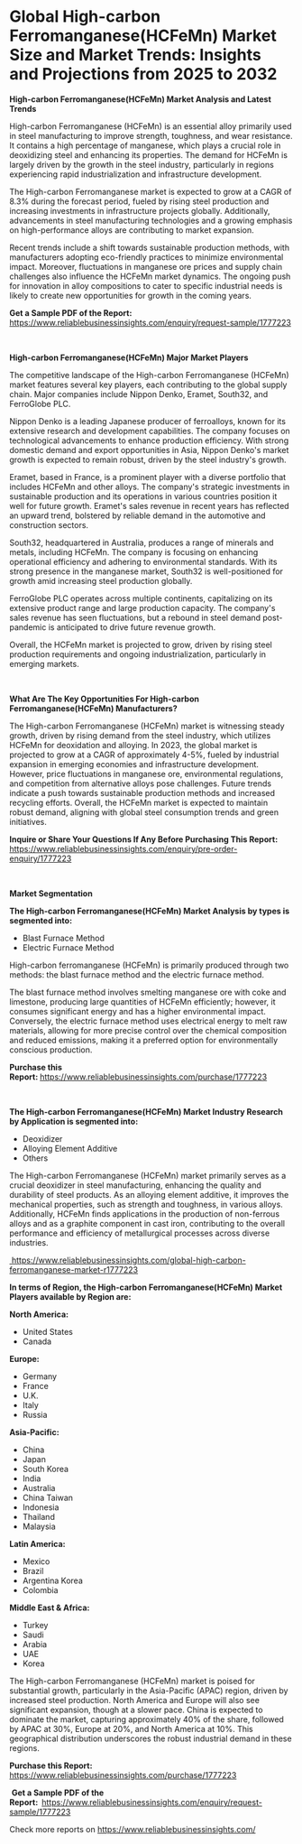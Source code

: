 <p><h1>Global High-carbon Ferromanganese(HCFeMn) Market Size and Market Trends: Insights and Projections from 2025 to 2032</h1></p><p><strong>High-carbon Ferromanganese(HCFeMn) Market Analysis and Latest Trends</strong></p>
<p><p>High-carbon Ferromanganese (HCFeMn) is an essential alloy primarily used in steel manufacturing to improve strength, toughness, and wear resistance. It contains a high percentage of manganese, which plays a crucial role in deoxidizing steel and enhancing its properties. The demand for HCFeMn is largely driven by the growth in the steel industry, particularly in regions experiencing rapid industrialization and infrastructure development.</p><p>The High-carbon Ferromanganese market is expected to grow at a CAGR of 8.3% during the forecast period, fueled by rising steel production and increasing investments in infrastructure projects globally. Additionally, advancements in steel manufacturing technologies and a growing emphasis on high-performance alloys are contributing to market expansion. </p><p>Recent trends include a shift towards sustainable production methods, with manufacturers adopting eco-friendly practices to minimize environmental impact. Moreover, fluctuations in manganese ore prices and supply chain challenges also influence the HCFeMn market dynamics. The ongoing push for innovation in alloy compositions to cater to specific industrial needs is likely to create new opportunities for growth in the coming years.</p></p>
<p><strong>Get a Sample PDF of the Report:&nbsp;</strong> <a href="https://www.reliablebusinessinsights.com/enquiry/request-sample/1777223?utm_campaign=1674&utm_medium=2&utm_source=Github&utm_content=ia&utm_term=02022025&utm_id=high-carbon-ferromanganesehcfemn">https://www.reliablebusinessinsights.com/enquiry/request-sample/1777223</a></p>
<p>&nbsp;</p>
<p><strong>High-carbon Ferromanganese(HCFeMn) Major Market Players</strong></p>
<p><p>The competitive landscape of the High-carbon Ferromanganese (HCFeMn) market features several key players, each contributing to the global supply chain. Major companies include Nippon Denko, Eramet, South32, and FerroGlobe PLC.</p><p>Nippon Denko is a leading Japanese producer of ferroalloys, known for its extensive research and development capabilities. The company focuses on technological advancements to enhance production efficiency. With strong domestic demand and export opportunities in Asia, Nippon Denko's market growth is expected to remain robust, driven by the steel industry's growth.</p><p>Eramet, based in France, is a prominent player with a diverse portfolio that includes HCFeMn and other alloys. The company's strategic investments in sustainable production and its operations in various countries position it well for future growth. Eramet's sales revenue in recent years has reflected an upward trend, bolstered by reliable demand in the automotive and construction sectors.</p><p>South32, headquartered in Australia, produces a range of minerals and metals, including HCFeMn. The company is focusing on enhancing operational efficiency and adhering to environmental standards. With its strong presence in the manganese market, South32 is well-positioned for growth amid increasing steel production globally.</p><p>FerroGlobe PLC operates across multiple continents, capitalizing on its extensive product range and large production capacity. The company's sales revenue has seen fluctuations, but a rebound in steel demand post-pandemic is anticipated to drive future revenue growth.</p><p>Overall, the HCFeMn market is projected to grow, driven by rising steel production requirements and ongoing industrialization, particularly in emerging markets.</p></p>
<p>&nbsp;</p>
<p><strong>What Are The Key Opportunities For High-carbon Ferromanganese(HCFeMn) Manufacturers?</strong></p>
<p><p>The High-carbon Ferromanganese (HCFeMn) market is witnessing steady growth, driven by rising demand from the steel industry, which utilizes HCFeMn for deoxidation and alloying. In 2023, the global market is projected to grow at a CAGR of approximately 4-5%, fueled by industrial expansion in emerging economies and infrastructure development. However, price fluctuations in manganese ore, environmental regulations, and competition from alternative alloys pose challenges. Future trends indicate a push towards sustainable production methods and increased recycling efforts. Overall, the HCFeMn market is expected to maintain robust demand, aligning with global steel consumption trends and green initiatives.</p></p>
<p><strong>Inquire or Share Your Questions If Any Before Purchasing This Report:</strong> <a href="https://www.reliablebusinessinsights.com/enquiry/pre-order-enquiry/1777223?utm_campaign=1674&utm_medium=2&utm_source=Github&utm_content=ia&utm_term=02022025&utm_id=high-carbon-ferromanganesehcfemn">https://www.reliablebusinessinsights.com/enquiry/pre-order-enquiry/1777223</a></p>
<p>&nbsp;</p>
<p><strong>Market Segmentation</strong></p>
<p><strong>The High-carbon Ferromanganese(HCFeMn) Market Analysis by types is segmented into:</strong></p>
<p><ul><li>Blast Furnace Method</li><li>Electric Furnace Method</li></ul></p>
<p><p>High-carbon ferromanganese (HCFeMn) is primarily produced through two methods: the blast furnace method and the electric furnace method. </p><p>The blast furnace method involves smelting manganese ore with coke and limestone, producing large quantities of HCFeMn efficiently; however, it consumes significant energy and has a higher environmental impact. Conversely, the electric furnace method uses electrical energy to melt raw materials, allowing for more precise control over the chemical composition and reduced emissions, making it a preferred option for environmentally conscious production.</p></p>
<p><strong>Purchase this Report:&nbsp;</strong><a href="https://www.reliablebusinessinsights.com/purchase/1777223?utm_campaign=1674&utm_medium=2&utm_source=Github&utm_content=ia&utm_term=02022025&utm_id=high-carbon-ferromanganesehcfemn">https://www.reliablebusinessinsights.com/purchase/1777223</a></p>
<p>&nbsp;</p>
<p><strong>The High-carbon Ferromanganese(HCFeMn) Market Industry Research by Application is segmented into:</strong></p>
<p><ul><li>Deoxidizer</li><li>Alloying Element Additive</li><li>Others</li></ul></p>
<p><p>The High-carbon Ferromanganese (HCFeMn) market primarily serves as a crucial deoxidizer in steel manufacturing, enhancing the quality and durability of steel products. As an alloying element additive, it improves the mechanical properties, such as strength and toughness, in various alloys. Additionally, HCFeMn finds applications in the production of non-ferrous alloys and as a graphite component in cast iron, contributing to the overall performance and efficiency of metallurgical processes across diverse industries.</p></p>
<p><a href="https://www.reliablebusinessinsights.com/global-high-carbon-ferromanganese-market-r1777223?utm_campaign=1674&utm_medium=2&utm_source=Github&utm_content=ia&utm_term=02022025&utm_id=high-carbon-ferromanganesehcfemn">&nbsp;https://www.reliablebusinessinsights.com/global-high-carbon-ferromanganese-market-r1777223</a></p>
<p><strong>In terms of Region, the High-carbon Ferromanganese(HCFeMn) Market Players available by Region are:</strong></p>
<p>
    <p> <strong> North America: </strong>
        <ul>
            <li>United States</li>
            <li>Canada</li>
        </ul>
        </p> 
    <p> <strong> Europe: </strong>
        <ul>
            <li>Germany</li>
            <li>France</li>
            <li>U.K.</li>
            <li>Italy</li>
            <li>Russia</li>
        </ul>
        </p> 
    <p> <strong> Asia-Pacific: </strong>
        <ul>
            <li>China</li>
            <li>Japan</li>
            <li>South Korea</li>
            <li>India</li>
            <li>Australia</li>
            <li>China Taiwan</li>
            <li>Indonesia</li>
            <li>Thailand</li>
            <li>Malaysia</li>
        </ul>
        </p> 
    <p> <strong> Latin America: </strong>
        <ul>
            <li>Mexico</li>
            <li>Brazil</li>
            <li>Argentina Korea</li>
            <li>Colombia</li>
        </ul>
        </p> 
    <p> <strong> Middle East & Africa: </strong>
        <ul>
            <li>Turkey</li>
            <li>Saudi</li>
            <li>Arabia</li>
            <li>UAE</li>
            <li>Korea</li>
        </ul>
    </p>
    </p>
<p><p>The High-carbon Ferromanganese (HCFeMn) market is poised for substantial growth, particularly in the Asia-Pacific (APAC) region, driven by increased steel production. North America and Europe will also see significant expansion, though at a slower pace. China is expected to dominate the market, capturing approximately 40% of the share, followed by APAC at 30%, Europe at 20%, and North America at 10%. This geographical distribution underscores the robust industrial demand in these regions.</p></p>
<p><strong>Purchase this Report: </strong><a href="https://www.reliablebusinessinsights.com/purchase/1777223?utm_campaign=1674&utm_medium=2&utm_source=Github&utm_content=ia&utm_term=02022025&utm_id=high-carbon-ferromanganesehcfemn">https://www.reliablebusinessinsights.com/purchase/1777223</a></p>
<p>&nbsp;<strong>Get a Sample PDF of the Report:&nbsp;&nbsp;</strong><a href="https://www.reliablebusinessinsights.com/enquiry/request-sample/1777223?utm_campaign=1674&utm_medium=2&utm_source=Github&utm_content=ia&utm_term=02022025&utm_id=high-carbon-ferromanganesehcfemn">https://www.reliablebusinessinsights.com/enquiry/request-sample/1777223</a></p>
<p><strong></strong></p>
<p>Check more reports on <a href="https://www.reliablebusinessinsights.com/?utm_campaign=1674&utm_medium=2&utm_source=Github&utm_content=ia&utm_term=02022025&utm_id=high-carbon-ferromanganesehcfemn">https://www.reliablebusinessinsights.com/</a></p>